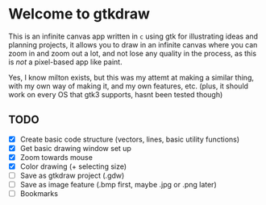 # Welcome to gtkdraw

This is an infinite canvas app written in `c` using gtk for illustrating ideas and planning projects, it allows you to draw in an infinite canvas where you can zoom in and zoom out a lot, and not lose any quality in the process, as this is *not* a pixel-based app like paint.

Yes, I know milton exists, but this was my attemt at making a similar thing, with my own way of making it, and my own features, etc. (plus, it should work on every OS that gtk3 supports, hasnt been tested though)

## TODO

- [x] Create basic code structure (vectors, lines, basic utility functions)
- [x] Get basic drawing window set up
- [x] Zoom towards mouse
- [x] Color drawing (+ selecting size)
- [ ] Save as gtkdraw project (.gdw)
- [ ] Save as image feature (.bmp first, maybe .jpg or .png later)
- [ ] Bookmarks
